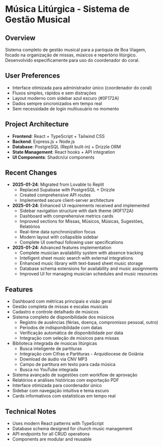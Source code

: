 # Música Litúrgica - Sistema de Gestão Musical

## Overview
Sistema completo de gestão musical para a paróquia de Boa Viagem, focado na organização de missas, músicos e repertório litúrgico. Desenvolvido especificamente para uso do coordenador do coral.

## User Preferences
- Interface otimizada para administrador único (coordenador do coral)
- Fluxos simples, rápidos e sem distrações
- Layout moderno com sidebar azul escuro (#0F172A)
- Dados sempre sincronizados em tempo real
- Sem necessidade de login multiusuário no momento

## Project Architecture
- **Frontend**: React + TypeScript + Tailwind CSS
- **Backend**: Express.js + Node.js
- **Database**: PostgreSQL (Replit built-in) + Drizzle ORM
- **State Management**: React hooks + API integration
- **UI Components**: Shadcn/ui components

## Recent Changes
- **2025-01-24**: Migrated from Lovable to Replit
  - Replaced Supabase with PostgreSQL + Drizzle
  - Created comprehensive API routes
  - Implemented secure client-server architecture
- **2025-01-24**: Enhanced UI requirements received and implemented
  - Sidebar navigation structure with dark theme (#0F172A)
  - Dashboard with comprehensive metrics cards
  - Improved sections for Missas, Músicos, Músicas, Sugestões, Relatórios
  - Real-time data synchronization focus
  - Modern layout with collapsible sidebar
  - Complete UI overhaul following user specifications
- **2025-01-24**: Advanced features implementation
  - Complete musician availability system with absence tracking
  - Intelligent sheet music search with external integrations
  - Enhanced music library with text-based sheet music storage
  - Database schema extensions for availability and music assignments
  - Improved UI for managing musician schedules and music resources

## Features
- Dashboard com métricas principais e visão geral
- Gestão completa de missas e escalas musicais
- Cadastro e controle detalhado de músicos
- Sistema completo de disponibilidade dos músicos
  - Registro de ausências (férias, doença, compromisso pessoal, outro)
  - Períodos de indisponibilidade com datas
  - Verificação automática de disponibilidade por data
  - Integração com seleção de músicos para missas
- Biblioteca integrada de músicas litúrgicas
  - Busca inteligente de partituras
  - Integração com Cifras e Partituras - Arquidiocese de Goiânia
  - Download de áudio via CNV MP3
  - Campo de partitura em texto para cada música
  - Busca no YouTube integrada
- Sistema avançado de sugestões com workflow de aprovação
- Relatórios e análises históricas com exportação PDF
- Interface otimizada para coordenador único
- Sidebar com navegação intuitiva e tema escuro
- Cards informativos com estatísticas em tempo real

## Technical Notes
- Uses modern React patterns with TypeScript
- Database schema designed for church music management
- API endpoints for all CRUD operations
- Components are modular and reusable